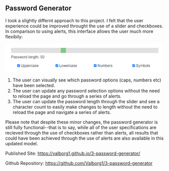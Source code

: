 ## Password Generator

I took a slightly differnt approach to this project. I felt that the user experience could be improved throught the use of a slider and checkboxes. In comparison to using alerts, this interface allows the user much more flexibily:

![Image of Updated Password Generator](https://raw.githubusercontent.com/Valborg1/3-password-generator/master/Assets/passwordgenerator.png)

1. The user can visually see which password options (caps, numbers etc) have been selected.
2. The user can update any password selection options without the need to reload the page and go through a series of alerts.
3. The user can update the password length through the slider and see a character count to easily make changes to length without the need to reload the page and navigate a series of alerts.

Please note that despite these minor changes, the password generator is still fully functional--that is to say, while all of the user specifications are recieved through the use of checkboxes rather than alerts, all results that could have been achieved through the use of alerts are also available in this updated model.

Published Site:
https://valborg1.github.io/3-password-generator/

Github Repository:
https://github.com/Valborg1/3-password-generator

